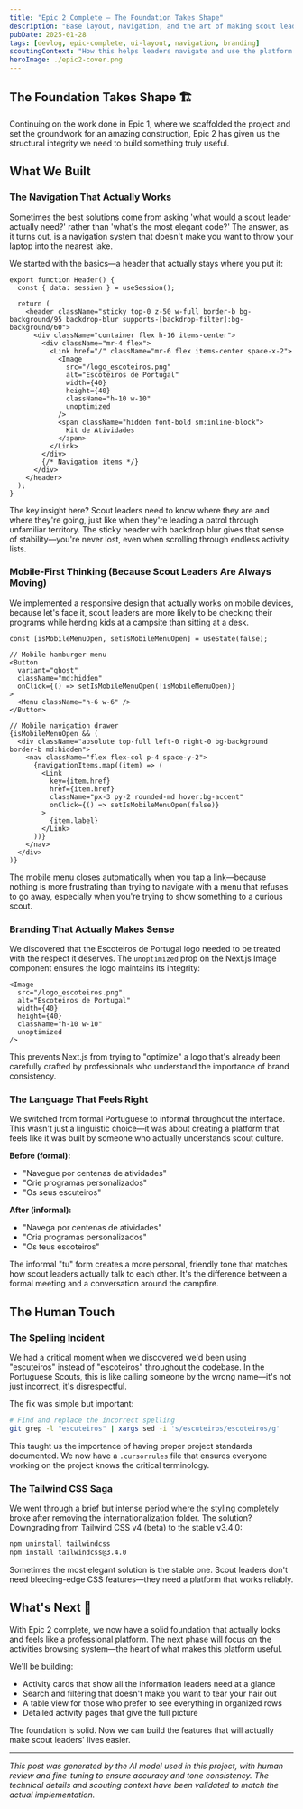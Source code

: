 ```yaml
---
title: "Epic 2 Complete — The Foundation Takes Shape"
description: "Base layout, navigation, and the art of making scout leaders feel at home in a digital world"
pubDate: 2025-01-28
tags: [devlog, epic-complete, ui-layout, navigation, branding]
scoutingContext: "How this helps leaders navigate and use the platform more effectively"
heroImage: ./epic2-cover.png
---
```


## The Foundation Takes Shape 🏗️

Continuing on the work done in Epic 1, where we scaffolded the project and set the groundwork for an amazing construction, Epic 2 has given us the structural integrity we need to build something truly useful.

## What We Built

### The Navigation That Actually Works

Sometimes the best solutions come from asking 'what would a scout leader actually need?' rather than 'what's the most elegant code?' The answer, as it turns out, is a navigation system that doesn't make you want to throw your laptop into the nearest lake.

We started with the basics—a header that actually stays where you put it:

```tsx
export function Header() {
  const { data: session } = useSession();
  
  return (
    <header className="sticky top-0 z-50 w-full border-b bg-background/95 backdrop-blur supports-[backdrop-filter]:bg-background/60">
      <div className="container flex h-16 items-center">
        <div className="mr-4 flex">
          <Link href="/" className="mr-6 flex items-center space-x-2">
            <Image
              src="/logo_escoteiros.png"
              alt="Escoteiros de Portugal"
              width={40}
              height={40}
              className="h-10 w-10"
              unoptimized
            />
            <span className="hidden font-bold sm:inline-block">
              Kit de Atividades
            </span>
          </Link>
        </div>
        {/* Navigation items */}
      </div>
    </header>
  );
}
```

The key insight here? Scout leaders need to know where they are and where they're going, just like when they're leading a patrol through unfamiliar territory. The sticky header with backdrop blur gives that sense of stability—you're never lost, even when scrolling through endless activity lists.

### Mobile-First Thinking (Because Scout Leaders Are Always Moving)

We implemented a responsive design that actually works on mobile devices, because let's face it, scout leaders are more likely to be checking their programs while herding kids at a campsite than sitting at a desk.

```tsx
const [isMobileMenuOpen, setIsMobileMenuOpen] = useState(false);

// Mobile hamburger menu
<Button
  variant="ghost"
  className="md:hidden"
  onClick={() => setIsMobileMenuOpen(!isMobileMenuOpen)}
>
  <Menu className="h-6 w-6" />
</Button>

// Mobile navigation drawer
{isMobileMenuOpen && (
  <div className="absolute top-full left-0 right-0 bg-background border-b md:hidden">
    <nav className="flex flex-col p-4 space-y-2">
      {navigationItems.map((item) => (
        <Link
          key={item.href}
          href={item.href}
          className="px-3 py-2 rounded-md hover:bg-accent"
          onClick={() => setIsMobileMenuOpen(false)}
        >
          {item.label}
        </Link>
      ))}
    </nav>
  </div>
)}
```

The mobile menu closes automatically when you tap a link—because nothing is more frustrating than trying to navigate with a menu that refuses to go away, especially when you're trying to show something to a curious scout.

### Branding That Actually Makes Sense

We discovered that the Escoteiros de Portugal logo needed to be treated with the respect it deserves. The `unoptimized` prop on the Next.js Image component ensures the logo maintains its integrity:

```tsx
<Image
  src="/logo_escoteiros.png"
  alt="Escoteiros de Portugal"
  width={40}
  height={40}
  className="h-10 w-10"
  unoptimized
/>
```

This prevents Next.js from trying to "optimize" a logo that's already been carefully crafted by professionals who understand the importance of brand consistency.

### The Language That Feels Right

We switched from formal Portuguese to informal throughout the interface. This wasn't just a linguistic choice—it was about creating a platform that feels like it was built by someone who actually understands scout culture.

**Before (formal):**
- "Navegue por centenas de atividades"
- "Crie programas personalizados"
- "Os seus escuteiros"

**After (informal):**
- "Navega por centenas de atividades"
- "Cria programas personalizados"
- "Os teus escoteiros"

The informal "tu" form creates a more personal, friendly tone that matches how scout leaders actually talk to each other. It's the difference between a formal meeting and a conversation around the campfire.

## The Human Touch

### The Spelling Incident

We had a critical moment when we discovered we'd been using "escuteiros" instead of "escoteiros" throughout the codebase. In the Portuguese Scouts, this is like calling someone by the wrong name—it's not just incorrect, it's disrespectful.

The fix was simple but important:

```bash
# Find and replace the incorrect spelling
git grep -l "escuteiros" | xargs sed -i 's/escuteiros/escoteiros/g'
```

This taught us the importance of having proper project standards documented. We now have a `.cursorrules` file that ensures everyone working on the project knows the critical terminology.

### The Tailwind CSS Saga

We went through a brief but intense period where the styling completely broke after removing the internationalization folder. The solution? Downgrading from Tailwind CSS v4 (beta) to the stable v3.4.0:

```bash
npm uninstall tailwindcss
npm install tailwindcss@3.4.0
```

Sometimes the most elegant solution is the stable one. Scout leaders don't need bleeding-edge CSS features—they need a platform that works reliably.

## What's Next 🚀

With Epic 2 complete, we now have a solid foundation that actually looks and feels like a professional platform. The next phase will focus on the activities browsing system—the heart of what makes this platform useful.

We'll be building:
- Activity cards that show all the information leaders need at a glance
- Search and filtering that doesn't make you want to tear your hair out
- A table view for those who prefer to see everything in organized rows
- Detailed activity pages that give the full picture

The foundation is solid. Now we can build the features that will actually make scout leaders' lives easier.

---

*This post was generated by the AI model used in this project, with human review and fine-tuning to ensure accuracy and tone consistency. The technical details and scouting context have been validated to match the actual implementation.*
